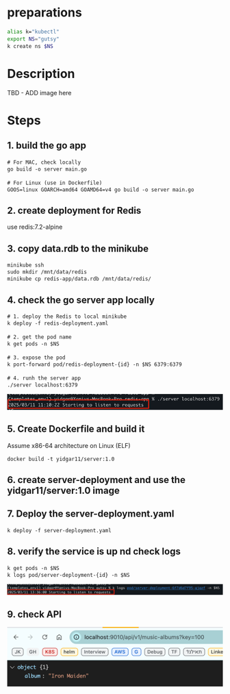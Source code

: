# preparations 
```sh
alias k="kubectl"
export NS="gutsy"
k create ns $NS
````

# Description 
TBD - ADD image here 

# Steps 
## 1. build the go app 

```shell
# For MAC, check locally 
go build -o server main.go

# For Linux (use in Dockerfile) 
GOOS=linux GOARCH=amd64 GOAMD64=v4 go build -o server main.go

```
## 2. create deployment for Redis 
use redis:7.2-alpine  

## 3. copy data.rdb to the minikube 
```shell
minikube ssh
sudo mkdir /mnt/data/redis
minikube cp redis-app/data.rdb /mnt/data/redis/
```

## 4. check the go server app locally 
```shell
# 1. deploy the Redis to local minikube
k deploy -f redis-deployment.yaml

# 2. get the pod name 
k get pods -n $NS 

# 3. expose the pod  
k port-forward pod/redis-deployment-{id} -n $NS 6379:6379

# 4. runh the server app 
./server localhost:6379 
```
![img_1.png](redis-app/img_1.png)

 

## 5. Create Dockerfile and build it
Assume x86-64 architecture on Linux (ELF) 
```shell
docker build -t yidgar11/server:1.0
```

## 6. create server-deployment and use the yidgar11/server:1.0 image
## 7. Deploy the server-deployment.yaml 
```shell
k deploy -f server-deployment.yaml
```

## 8. verify the service is up nd check logs
```shell
k get pods -n $NS 
k logs pod/server-deployment-{id} -n $NS
```
![img.png](redis-app/img.png)


## 9. check API
![img.png](img.png)